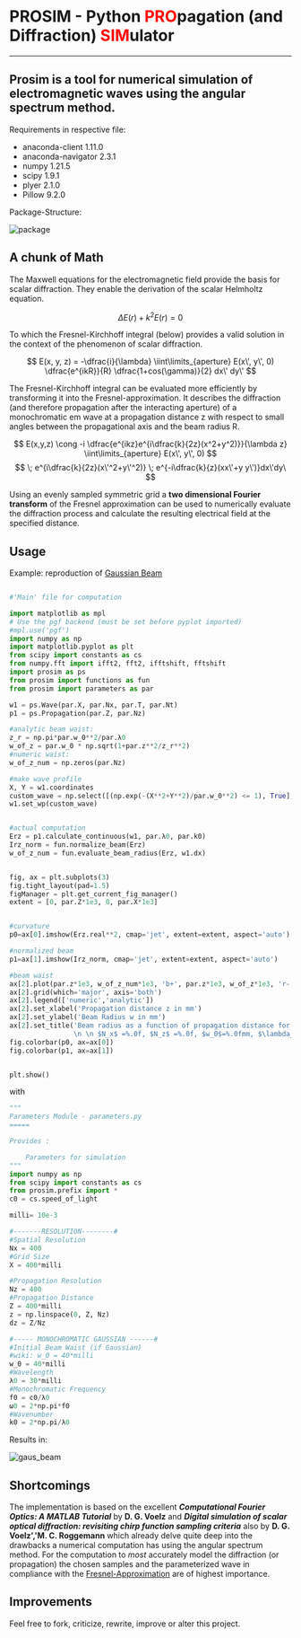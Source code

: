 # PROSIM - Python <span style="color:red">PRO</span>pagation (and Diffraction) <span style="color:red">SIM</span>ulator
---
Prosim is a tool for numerical simulation of electromagnetic waves using the angular spectrum method.
---

Requirements in respective file:
+ anaconda-client 1.11.0
+ anaconda-navigator 2.3.1
+ numpy 1.21.5
+ scipy 1.9.1
+ plyer 2.1.0
+ Pillow 9.2.0

Package-Structure:

![package](https://github.com/hakimtayari/prosim-Diffraction-Simulator/assets/88373056/f716284b-b4ae-4d02-a3cf-41650b261139)

## A chunk of Math

The Maxwell equations for the electromagnetic field provide the basis for scalar diffraction. They enable the derivation of the scalar Helmholtz equation.

$$ \Delta E(r) + k^2  E(r) = 0 $$      
     
To which the Fresnel-Kirchhoff integral (below) provides a valid solution in the context of the phenomenon of scalar diffraction.
 
$$  E(x, y, z) = -\dfrac{i}{\lambda}  \iint\limits_{aperture} E(x\', y\', 0) \dfrac{e^{ikR}}{R}   \dfrac{1+cos(\gamma)}{2} dx\' dy\' $$
    
The Fresnel-Kirchhoff integral can be evaluated more efficiently by transforming it into the Fresnel-approximation.
It describes the diffraction (and therefore propagation after the interacting aperture) of a monochromatic em wave at a propagation distance z with respect to small angles between the propagational axis and the beam radius R.

$$ E(x,y,z) \cong  -i \dfrac{e^{ikz}e^{i\dfrac{k}{2z}(x^2+y^2)}}{\lambda z}  \iint\limits_{aperture} E(x\', y\', 0) $$ $$ \; e^{i\dfrac{k}{2z}(x\'^2+y\'^2)} \; e^{-i\dfrac{k}{z}(xx\'+y y\')}dx\'dy\ $$

Using an evenly sampled symmetric grid a **two dimensional Fourier transform** of the Fresnel approximation can be used to numerically evaluate the diffraction process and calculate the resulting electrical field at the specified distance. 

## Usage

Example: reproduction of [Gaussian Beam](https://en.wikipedia.org/wiki/Gaussian_beam)

```python

#'Main' file for computation

import matplotlib as mpl
# Use the pgf backend (must be set before pyplot imported)
#mpl.use('pgf')
import numpy as np
import matplotlib.pyplot as plt
from scipy import constants as cs
from numpy.fft import ifft2, fft2, ifftshift, fftshift
import prosim as ps
from prosim import functions as fun
from prosim import parameters as par

w1 = ps.Wave(par.X, par.Nx, par.T, par.Nt)
p1 = ps.Propagation(par.Z, par.Nz)

#analytic beam waist:
z_r = np.pi*par.w_0**2/par.λ0
w_of_z = par.w_0 * np.sqrt(1+par.z**2/z_r**2)
#numeric waist:
w_of_z_num = np.zeros(par.Nz)

#make wave profile
X, Y = w1.coordinates
custom_wave = np.select([(np.exp(-(X**2+Y**2)/par.w_0**2) <= 1), True], [np.exp(-(X**2+Y**2)/par.w_0**2),0])
w1.set_wp(custom_wave)


#actual computation
Erz = p1.calculate_continuous(w1, par.λ0, par.k0)
Irz_norm = fun.normalize_beam(Erz)
w_of_z_num = fun.evaluate_beam_radius(Erz, w1.dx)


fig, ax = plt.subplots(3)
fig.tight_layout(pad=1.5)
figManager = plt.get_current_fig_manager()
extent = [0, par.Z*1e3, 0, par.X*1e3]


#curvature
p0=ax[0].imshow(Erz.real**2, cmap='jet', extent=extent, aspect='auto')

#normalized beam
p1=ax[1].imshow(Irz_norm, cmap='jet', extent=extent, aspect='auto')

#beam waist
ax[2].plot(par.z*1e3, w_of_z_num*1e3, 'b+', par.z*1e3, w_of_z*1e3, 'r-', linewidth='0.7')
ax[2].grid(which='major', axis='both')
ax[2].legend(['numeric','analytic'])
ax[2].set_xlabel('Propagation distance z in mm')
ax[2].set_ylabel('Beam Radius w in mm')
ax[2].set_title('Beam radius as a function of propagation distance for Gaussian beam \
                \n \n $N_x$ =%.0f, $N_z$ =%.0f, $w_0$=%.0fmm, $\lambda_0$=%.0fmm' % (par.Nx, par.Nz, par.w_0/par.milli, par.λ0/par.milli))
fig.colorbar(p0, ax=ax[0])
fig.colorbar(p1, ax=ax[1])


plt.show()
```

with 

```python
"""
Parameters Module - parameters.py
=====

Provides :

    Parameters for simulation
"""
import numpy as np
from scipy import constants as cs
from prosim.prefix import *
c0 = cs.speed_of_light

milli= 10e-3

#-------RESOLUTION--------#
#Spatial Resolution
Nx = 400
#Grid Size
X = 400*milli

#Propagation Resolution
Nz = 400
#Propagation Distance
Z = 400*milli
z = np.linspace(0, Z, Nz)
dz = Z/Nz

#----- MONOCHROMATIC GAUSSIAN ------#
#Initial Beam Waist (if Gaussian)
#wiki: w_0 = 40*milli
w_0 = 40*milli
#Wavelength 
λ0 = 30*milli
#Monochromatic Frequency 
f0 = c0/λ0
ω0 = 2*np.pi*f0
#Wavenumber
k0 = 2*np.pi/λ0

```

Results in:

![gaus_beam](https://github.com/hakimtayari/prosim-Diffraction-Simulator/assets/88373056/50f9a94f-0c83-4ca7-afc7-95b2f0ccd328)



## Shortcomings

The implementation is based on the excellent ***Computational Fourier Optics: A MATLAB Tutorial*** by **D. G. Voelz** and
***Digital simulation of scalar optical diffraction: revisiting chirp function sampling criteria*** also by **D. G. Voelz','M. C. Roggemann** which already delve quite deep into the drawbacks a numerical computation has using the angular spectrum method.
For the computation to *most* accurately model the diffraction (or propagation) the chosen samples and the parameterized wave in compliance with the [Fresnel-Approximation](https://en.wikipedia.org/wiki/Fresnel_diffraction) are of highest importance. 

## Improvements 


Feel free to fork, criticize, rewrite, improve or alter this project.
